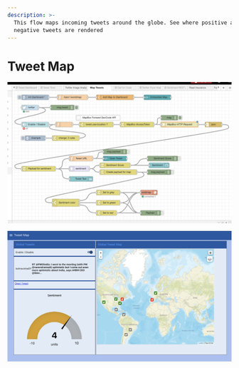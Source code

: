 ```yaml
---
description: >-
  This flow maps incoming tweets around the globe. See where positive and
  negative tweets are rendered
---
```


# Tweet Map

![This flow maps tweet location on world map ](../.gitbook/assets/screen-shot-2019-09-25-at-5.17.02-pm.png)

![](../.gitbook/assets/screen-shot-2019-09-25-at-5.19.36-pm.png)

